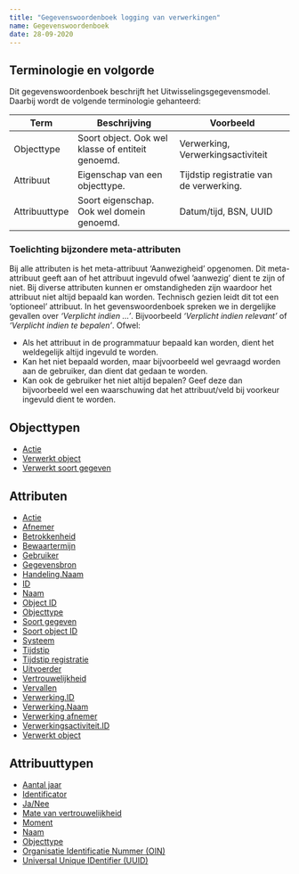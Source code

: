 ```yaml
---
title: "Gegevenswoordenboek logging van verwerkingen"
name: Gegevenswoordenboek
date: 28-09-2020
---
```

## Terminologie en volgorde
Dit gegevenswoordenboek beschrijft het Uitwisselingsgegevensmodel. Daarbij wordt de volgende terminologie gehanteerd:

|Term|Beschrijving|Voorbeeld|
|--|--|--|
|Objecttype|Soort object. Ook wel klasse of entiteit genoemd.|Verwerking, Verwerkingsactiviteit|
|Attribuut|Eigenschap van een objecttype.|Tijdstip registratie van de verwerking.|
|Attribuuttype|Soort eigenschap. Ook wel domein genoemd.|Datum/tijd, BSN, UUID|

### Toelichting bijzondere meta-attributen
Bij alle attributen is het meta-attribuut ‘Aanwezigheid’ opgenomen. Dit meta-attribuut geeft aan of het attribuut ingevuld ofwel ’aanwezig’ dient te zijn of niet. Bij diverse attributen kunnen er omstandigheden zijn waardoor het attribuut niet altijd bepaald kan worden. Technisch gezien leidt dit tot een ‘optioneel’ attribuut.
In het gevenswoordenboek spreken we in dergelijke gevallen over *‘Verplicht indien …’*. Bijvoorbeeld *‘Verplicht indien relevant’* of *‘Verplicht indien te bepalen’*. Ofwel:
-	Als het attribuut in de programmatuur bepaald kan worden, dient het weldegelijk altijd ingevuld te worden.
-	Kan het niet bepaald worden, maar bijvoorbeeld wel gevraagd worden aan de gebruiker, dan dient dat gedaan te worden.
-	Kan ook de gebruiker het niet altijd bepalen? Geef deze dan bijvoorbeeld wel een waarschuwing dat het attribuut/veld bij voorkeur ingevuld dient te worden.

## Objecttypen
- [Actie](./objecttypen/Actie.md)
- [Verwerkt object](./objecttypen/Verwerkt_object.md)
- [Verwerkt soort gegeven](./objecttypen/Verwerkt_soort_gegeven.md)

## Attributen
- [Actie](./attributen/Actie.md)
- [Afnemer](./attributen/Afnemer.md)
- [Betrokkenheid](./attributen/Betrokkenheid.md)
- [Bewaartermijn](./attributen/Bewaartermijn.md)
- [Gebruiker](./attributen/Gebruiker.md)
- [Gegevensbron](./attributen/Gegevensbron.md)
- [Handeling.Naam](./attributen/Handeling.Naam.md)
- [ID](./attributen/ID.md)
- [Naam](./attributen/Naam.md)
- [Object ID](./attributen/Object_ID.md)
- [Objecttype](./attributen/Objecttype.md)
- [Soort gegeven](./attributen/Soort_gegeven.md)
- [Soort object ID](./attributen/Soort_object_ID.md)
- [Systeem](./attributen/Systeem.md)
- [Tijdstip](./attributen/Tijdstip.md)
- [Tijdstip registratie](./oattributen/Tijdstip_registratie.md)
- [Uitvoerder](./attributen/Uitvoerder.md)
- [Vertrouwelijkheid](./attributen/Vertrouwelijkheid.md)
- [Vervallen](./attributen/Vervallen.md)
- [Verwerking.ID](./attributen/Verwerking.ID.md)
- [Verwerking.Naam](./attributen/Verwerking.Naam.md)
- [Verwerking afnemer](./attributen/Verwerking_afnemer.md)
- [Verwerkingsactiviteit.ID](./attributen/Verwerkingsactiviteit.ID.md)
- [Verwerkt object](./attributen/Verwerkt_object.md)

## Attribuuttypen
- [Aantal jaar](./attribuuttypen/Aantal_jaar.md)
- [Identificator](./attribuuttypen/Identificator.md)
- [Ja/Nee](./attribuuttypen/Ja_Nee.md)
- [Mate van vertrouwelijkheid](./attribuuttypen/Mate_van_vertrouwelijkheid.md)
- [Moment](./attribuuttypen/Moment.md)
- [Naam](./attribuuttypen/Naam.md)
- [Objecttype](./attribuuttypen/Objecttype.md)
- [Organisatie Identificatie Nummer (OIN)](./attribuuttypen/OIN.md)
- [Universal Unique IDentifier (UUID)](./attribuuttypen/UUID.md)

